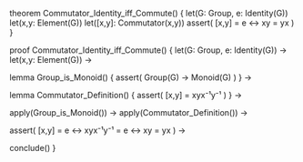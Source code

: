 theorem Commutator_Identity_iff_Commute() {
  let(G: Group, e: Identity(G))
  let(x,y: Element(G))
  let([x,y]: Commutator(x,y))
  assert(
    [x,y] = e ↔ xy = yx
  )
}

proof Commutator_Identity_iff_Commute() {
  let(G: Group, e: Identity(G)) →
  let(x,y: Element(G)) →

  lemma Group_is_Monoid() {
    assert(
      Group(G) → Monoid(G)
    )
  } →

  lemma Commutator_Definition() {
    assert(
      [x,y] = xyx⁻¹y⁻¹
    )
  } →

  apply(Group_is_Monoid()) →
  apply(Commutator_Definition()) →

  assert(
    [x,y] = e ↔
    xyx⁻¹y⁻¹ = e ↔
    xy = yx
  ) →

  conclude()
}